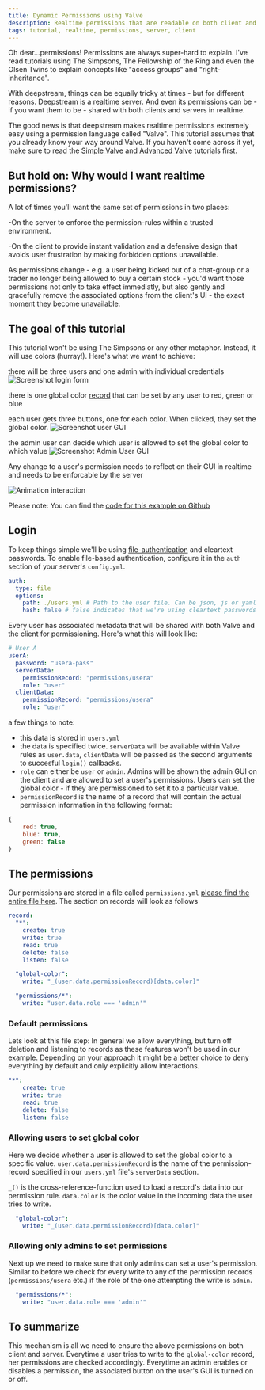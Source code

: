 ```yaml
---
title: Dynamic Permissions using Valve
description: Realtime permissions that are readable on both client and server
tags: tutorial, realtime, permissions, server, client
---
```

Oh dear...permissions! Permissions are always super-hard to explain. I've read tutorials using The Simpsons, The Fellowship of the Ring and even the Olsen Twins to explain concepts like "access groups" and "right-inheritance".

With deepstream, things can be equally tricky at times - but for different reasons. Deepstream is a realtime server. And even its permissions can be - if you want them to be - shared with both clients and servers in realtime.

The good news is that deepstream makes realtime permissions extremely easy using a permission language called "Valve". This tutorial assumes that you already know your way around Valve. If you haven't come across it yet, make sure to read the [Simple Valve](./permission-conf-simple/) and [Advanced Valve](./permission-conf-advanced/) tutorials first.

## But hold on: Why would I want realtime permissions?
A lot of times you'll want the same set of permissions in two places:

-On the server to enforce the permission-rules within a trusted environment.

-On the client to provide instant validation and a defensive design that avoids user frustration by making forbidden options unavailable.

As permissions change - e.g. a user being kicked out of a chat-group or a trader no longer being allowed to buy a certain stock - you'd want those permissions not only to take effect immediatly, but also gently and gracefully remove the associated options from the client's UI - the exact  moment they become unavailable.


## The goal of this tutorial
This tutorial won't be using The Simpsons or any other metaphor. Instead, it will use colors (hurray!). Here's what we want to achieve:

there will be three users and one admin with individual credentials 
![Screenshot login form](login.png)

there is one global color [record](/tutorials/core/datasync-records/) that can be set by any user to red, green or blue

each user gets three buttons, one for each color. When clicked, they set the global color.
![Screenshot user GUI](user.png)

the admin user can decide which user is allowed to set the global color to which value
![Screenshot Admin User GUI](admin.png)

Any change to a user's permission needs to reflect on their GUI in realtime and needs to be enforcable by the server

![Animation interaction](deepstream-dynamic-permissions.gif)

Please note: You can find the [code for this example on Github](https://github.com/deepstreamIO/ds-tutorial-dynamic-permissions)

## Login
To keep things simple we'll be using [file-authentication](/tutorials/core/auth-file/) and cleartext passwords. To enable file-based authentication, configure it in the `auth` section of your server's `config.yml`.

```yaml
auth:
  type: file
  options:
    path: ./users.yml # Path to the user file. Can be json, js or yaml
    hash: false # false indicates that we're using cleartext passwords
```

Every user has associated metadata that will be shared with both Valve and the client for permissioning. Here's what this will look like:

```yaml
# User A
userA:
  password: "usera-pass"
  serverData:
    permissionRecord: "permissions/usera"
    role: "user"
  clientData:
    permissionRecord: "permissions/usera"
    role: "user"
```

a few things to note:

- this data is stored in `users.yml`
- the data is specified twice. `serverData` will be available within Valve rules as `user.data`, `clientData` will be passed as the second arguments to succesful `login()` callbacks.
- `role` can either be `user` or `admin`. Admins will be shown the admin GUI on the client and are allowed to set a user's permissions. Users can set the global color - if they are permissioned to set it to a particular value.
- `permissionRecord` is the name of a record that will contain the actual permission information in the following format:
```javascript
{
    red: true,
    blue: true,
    green: false
}
```

## The permissions
Our permissions are stored in a file called `permissions.yml` [please find the entire file here](https://github.com/deepstreamIO/ds-tutorial-dynamic-permissions/blob/master/server-config/permissions.yml). The section on records will look as follows

```yaml
record:
  "*":
    create: true
    write: true
    read: true
    delete: false
    listen: false

  "global-color":
    write: "_(user.data.permissionRecord)[data.color]"

  "permissions/*":
    write: "user.data.role === 'admin'"
```

### Default permissions
Lets look at this file step: In general we allow everything, but turn off deletion and listening to records as these features won't be used in our example. Depending on your approach it might be a better choice to deny everything by default and only explicitly allow interactions.

```yaml
"*":
    create: true
    write: true
    read: true
    delete: false
    listen: false
```

### Allowing users to set global color
Here we decide whether a user is allowed to set the global color to a specific value. `user.data.permissionRecord` is the name of the permission-record specified in our `users.yml` file's `serverData` section.

`_()` is the cross-reference-function used to load a record's data into our permission rule. `data.color` is the color value in the incoming data the user tries to write.

```yaml
  "global-color":
    write: "_(user.data.permissionRecord)[data.color]"
```

### Allowing only admins to set permissions
Next up we need to make sure that only admins can set a user's permission. Similar to before we check for every write to any of the permission records (`permissions/usera` etc.) if the role of the one attempting the write is `admin`.
```yaml
  "permissions/*":
    write: "user.data.role === 'admin'"
```

## To summarize
This mechanism is all we need to ensure the above permissions on both client and server. Everytime a user tries to write to the `global-color` record, her permissions are checked accordingly. Everytime an admin enables or disables a permission, the associated button on the user's GUI is turned on or off.
